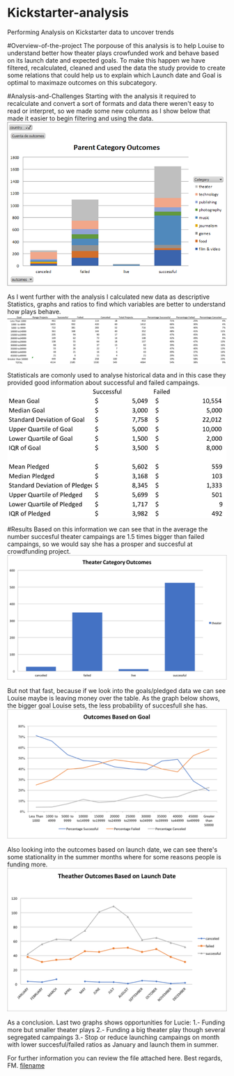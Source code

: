 # Kickstarter-analysis
Performing Analysis on Kickstarter data to uncover trends

#Overview-of-the-project
The porpouse of this analysis is to help Louise to understand better how theater plays crowfunded work and behave based on its launch date and expected goals. To make this happen we have filtered, recalculated, cleaned and used the data the study provide to create some relations that could help us to explain which Launch date and Goal is optimal to maximaze outcomes on this subcategory.

#Analysis-and-Challenges
Starting with the analysis it required to recalculate and convert a sort of formats and data there weren't easy to read or interpret, so we made some new columns as I show below that made it easier to begin filtering and using the data.
![alt text](https://github.com/franciscomg90/Kickstarter-analysis/blob/main/PARENT%20CATEGORY%20OUTCOMES.png)

As I went further with the analysis I calculated new data as descriptive Statistics, graphs and ratios to find which variables are better to understand how plays behave. 
![alt text](https://github.com/franciscomg90/Kickstarter-analysis/blob/main/Ranges.png)

Statisticals are comonly used to analyse historical data and in this case they provided good information about successful and failed campaings.
![alt text](https://github.com/franciscomg90/Kickstarter-analysis/blob/main/Statisticals1.png)

#Results
Based on this information we can see that in the average the number succesful theater campaings are 1.5 times bigger than failed campaings, so we would say she has a prosper and succesful at crowdfunding project.
![alt text](https://github.com/franciscomg90/Kickstarter-analysis/blob/main/Theater%20Outcomes.png)

But not that fast, because if we look into the goals/pledged data we can see Louise maybe is leaving money over the table. As the graph below shows, the bigger goal Louise sets, the less probability of succesfull she has.
![alt text](https://github.com/franciscomg90/Kickstarter-analysis/blob/main/Outcomes_vs_Goals1.png)

Also looking into the outcomes based on launch date, we can see there's some stationality in the summer months where for some reasons people is funding more.
![alt text](https://github.com/franciscomg90/Kickstarter-analysis/blob/main/Theater_Outcomes_vs_Launch.png)
  
As a conclusion. Last two graphs shows opportunities for Lucie:
1.- Funding more but smaller theater plays
2.- Funding a big theater play though several segregated campaings
3.- Stop or reduce launching campaings on month with lower succesful/failed ratios as January and launch them in summer.  

For further information you can review the file attached here. Best regards, FM.
[filename](https://github.com/franciscomg90/Kickstarter-analysis/blob/main/Kickstarter.zip)
